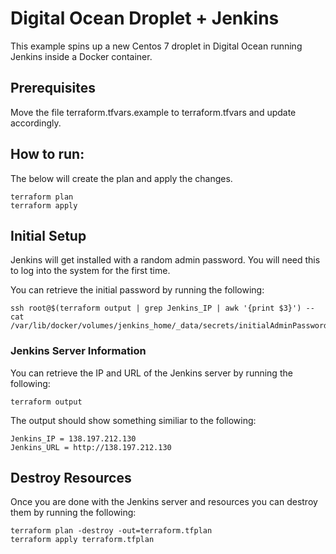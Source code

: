 # Digital Ocean Droplet + Jenkins
This example spins up a new Centos 7 droplet in Digital Ocean running Jenkins inside a Docker container.

## Prerequisites
Move the file terraform.tfvars.example to terraform.tfvars and update accordingly.

## How to run:
The below will create the plan and apply the changes.

    terraform plan
    terraform apply

## Initial Setup
Jenkins will get installed with a random admin password. You will need this to log into the system for the first time.

You can retrieve the initial password by running the following:

    ssh root@$(terraform output | grep Jenkins_IP | awk '{print $3}') -- cat /var/lib/docker/volumes/jenkins_home/_data/secrets/initialAdminPassword 

### Jenkins Server Information
You can retrieve the IP and URL of the Jenkins server by running the following:

    terraform output

The output should show something similiar to the following:

    Jenkins_IP = 138.197.212.130
    Jenkins_URL = http://138.197.212.130

## Destroy Resources
Once you are done with the Jenkins server and resources you can destroy them by running the following:

    terraform plan -destroy -out=terraform.tfplan
    terraform apply terraform.tfplan
